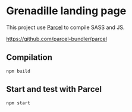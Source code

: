 # Grenadille landing page

This project use [Parcel](https://parceljs.org/) to compile SASS and JS.

https://github.com/parcel-bundler/parcel

## Compilation

```
npm build
```

## Start and test with Parcel

```
npm start
```
